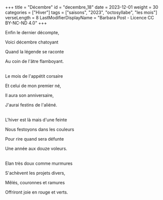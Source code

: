 +++
title = "Décembre"
id = "decembre_18"
date = 2023-12-01
weight = 30
categories = ["Hiver"]
tags = ["saisons", "2023", "octosyllabe", "les mois"]
verseLength = 8
LastModifierDisplayName = "Barbara Post - Licence CC BY-NC-ND 4.0"
+++

Enfin le dernier décompte,

Voici décembre chatoyant

Quand la légende se raconte

Au coin de l'âtre flamboyant.

 \
 Le mois de l'appétit corsaire

 Et celui de mon premier né,

 Il aura son anniversaire,

 J'aurai festins de l'aliéné.

 \
L'hiver est là mais d'une feinte

Nous festoyons dans les couleurs

Pour rire quand sera défunte

Une année aux douze voleurs.

 \
Elan très doux comme murmures

S'achèvent les projets divers,

Mêlés, couronnes et ramures

Offriront joie en rouge et verts.
